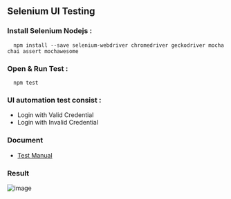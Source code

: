 ## Selenium UI Testing
### Install Selenium Nodejs :
```
  npm install --save selenium-webdriver chromedriver geckodriver mocha chai assert mochawesome
```

### Open & Run Test :
```
  npm test
```
### UI automation test consist :
- Login with Valid Credential
- Login with Invalid Credential

### Document
- [Test Manual](https://docs.google.com/spreadsheets/d/1oZwXXOPTfPhq7r59RmAYe7Q_DgcEBs3XPqM8QzvfIXQ/edit?usp=sharing)

### Result
![image](https://github.com/user-attachments/assets/df01c23e-98ce-43ac-8e0c-384781bc19f3)

